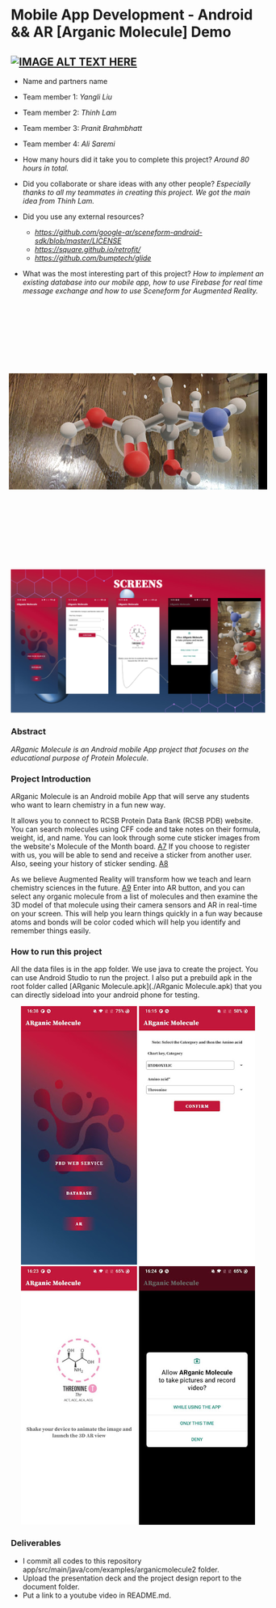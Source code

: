 # Mobile App Development - Android && AR [Arganic Molecule] Demo

## [![IMAGE ALT TEXT HERE](https://i9.ytimg.com/vi_webp/Ys2Kq1HBFxA/maxresdefault.webp?v=6392a5a1&sqp=CLz8_KEG&rs=AOn4CLA9aRIcK2y3MyAiSMX22SI-LIDgFw)](https://youtu.be/Ys2Kq1HBFxA) 


* Name and partners name
 * Team member 1: *Yangli Liu*
 * Team member 2: *Thinh Lam*
 * Team member 3: *Pranit Brahmbhatt*
 * Team member 4: *Ali Saremi*

* How many hours did it take you to complete this project?   *Around 80 hours in total.*
* Did you collaborate or share ideas with any other people?   *Especially thanks to all my teammates in creating this project. We got the main idea from Thinh Lam.*
* Did you use any external resources? 
  * *https://github.com/google-ar/sceneform-android-sdk/blob/master/LICENSE*
  * *https://square.github.io/retrofit/*
  * *https://github.com/bumptech/glide*
  
* What was the most interesting part of this project? *How to implement an existing database into our mobile app, how to use Firebase for real time message exchange and how to use Sceneform for Augmented Reality.*

<p align="center">
  <img src="./media/AR.jpg" alt="picture" style="transform: rotate(90deg);">
</p>
<img src="./media/ARMol.PNG" alt="picture">

### Abstract
*ARganic Molecule is an Android mobile App project that focuses on the educational purpose of Protein Molecule.* 

### Project Introduction
ARganic Molecule is an Android mobile App that will serve any students who want to learn chemistry in a fun new way.

It allows you to connect to RCSB Protein Data Bank (RCSB PDB) website. You can search molecules using CFF code and take notes on their formula, weight, id, and name.
You can look through some cute sticker images from the website's Molecule of the Month board. [A7](./app/src/main/java/com/examples/arganicmolecule2/A7)
If you choose to register with us, you will be able to send and receive a sticker from another user. Also, seeing your history of sticker sending. [A8](./app/src/main/java/com/examples/arganicmolecule2/A8)

As we believe Augmented Reality will transform how we teach and learn chemistry sciences in the future. [A9](./app/src/main/java/com/examples/arganicmolecule2/A9)
Enter into AR button, and you can select any organic molecule from a list of molecules and then examine the 3D model of that molecule using their camera sensors and AR in real-time 
on your screen. This will help you learn things quickly in a fun way because atoms and bonds will be color coded which will help you identify and remember things easily.

### How to run this project
All the data files is in the app folder. We use java to create the project. You can use Android Studio to run the project. 
I also put a prebuild apk in the root folder called [ARganic Molecule.apk](./ARganic Molecule.apk) that you can directly sideload into your android phone for testing.


<p align="center">
  <img src="./media/User Interface.jpg" alt="picture">
  <img src="./media/Drop Down Menu.jpg" alt="picture">
  <img src="./media/2D Animation.jpg" alt="picture">
  <img src="./media/Access.jpg" alt="picture">
</p>

### Deliverables
* I commit all codes to this repository app/src/main/java/com/examples/arganicmolecule2 folder.
* Upload the presentation deck and the project design report to the document folder.
* Put a link to a youtube video in README.md.


